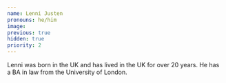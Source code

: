 ```yaml
---
name: Lenni Justen
pronouns: he/him
image:
previous: true
hidden: true
priority: 2
---
```


Lenni was born in the UK and has lived in the UK for over 20 years. He has a BA in law from the University of London.
